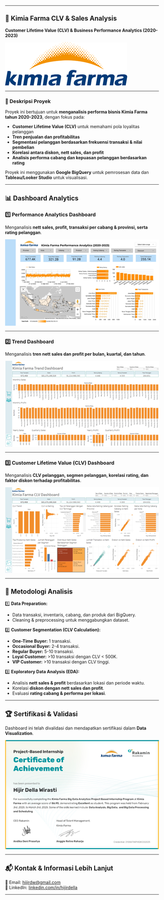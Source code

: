 
---

## 📌 **Kimia Farma CLV & Sales Analysis**  
**Customer Lifetime Value (CLV) & Business Performance Analytics (2020-2023)**  

![Kimia Farma Logo](https://github.com/hijirdella/KimiaFarma-CLV-Sales-Analysis/blob/140f4b5297a39b1f4ccb58b97dd7f67e5d4e2d6a/Dashboard/Logo-Kimia-Farma.png)  

---

### 📝 **Deskripsi Proyek**  
Proyek ini bertujuan untuk **menganalisis performa bisnis Kimia Farma tahun 2020-2023**, dengan fokus pada:  
- **Customer Lifetime Value (CLV)** untuk memahami pola loyalitas pelanggan  
- **Tren penjualan dan profitabilitas**  
- **Segmentasi pelanggan berdasarkan frekuensi transaksi & nilai pembelian**  
- **Korelasi antara diskon, nett sales, dan profit**  
- **Analisis performa cabang dan kepuasan pelanggan berdasarkan rating**  

Proyek ini menggunakan **Google BigQuery** untuk pemrosesan data dan **Tableau/Looker Studio** untuk visualisasi.

---

## 📊 **Dashboard Analytics**  
### **1️⃣ Performance Analytics Dashboard**  
Menganalisis **nett sales, profit, transaksi per cabang & provinsi, serta rating pelanggan**.  

![Performance Analytics](https://github.com/hijirdella/KimiaFarma-CLV-Sales-Analysis/blob/140f4b5297a39b1f4ccb58b97dd7f67e5d4e2d6a/Dashboard/Kimia_Farma_Performance_Analytics_(2020-2023)%20Dashboard.jpg)  

---

### **2️⃣ Trend Dashboard**  
Menganalisis **tren nett sales dan profit per bulan, kuartal, dan tahun**.  

![Trend Dashboard](https://github.com/hijirdella/KimiaFarma-CLV-Sales-Analysis/blob/140f4b5297a39b1f4ccb58b97dd7f67e5d4e2d6a/Dashboard/Kimia%20Farma%20Trend%20Dashboard.png)  

---

### **3️⃣ Customer Lifetime Value (CLV) Dashboard**  
Menganalisis **CLV pelanggan, segmen pelanggan, korelasi rating, dan faktor diskon terhadap profitabilitas**.  

![CLV Dashboard](https://github.com/hijirdella/KimiaFarma-CLV-Sales-Analysis/blob/140f4b5297a39b1f4ccb58b97dd7f67e5d4e2d6a/Dashboard/Kimia%20Farma%20CLV%20Dashboard.png)  

---

## 📍 **Metodologi Analisis**  
1️⃣ **Data Preparation:**  
- Data transaksi, inventaris, cabang, dan produk dari BigQuery.  
- Cleaning & preprocessing untuk menggabungkan dataset.  

2️⃣ **Customer Segmentation (CLV Calculation):**  
- **One-Time Buyer:** 1 transaksi.  
- **Occasional Buyer:** 2-4 transaksi.  
- **Regular Buyer:** 5-10 transaksi.  
- **Loyal Customer:** >10 transaksi dengan CLV < 500K.  
- **VIP Customer:** >10 transaksi dengan CLV tinggi.  

3️⃣ **Exploratory Data Analysis (EDA):**  
- Analisis **nett sales & profit** berdasarkan lokasi dan periode waktu.  
- Korelasi **diskon dengan nett sales dan profit**.  
- Evaluasi **rating cabang & performa per lokasi**.  

---

## 🏆 **Sertifikasi & Validasi**  
Dashboard ini telah divalidasi dan mendapatkan sertifikasi dalam **Data Visualization**.  

![Power BI Certificate](https://github.com/hijirdella/KimiaFarma-CLV-Sales-Analysis/blob/140f4b5297a39b1f4ccb58b97dd7f67e5d4e2d6a/Dashboard/pbi-Kimia%20Farma_Certificate.jpg)  

---

## 📬 **Kontak & Informasi Lebih Lanjut**  
📧 Email: [hijirdw@gmail.com](mailto:hijirdw@gmail.com)  
🔗 LinkedIn: [linkedin.com/in/hijirdella](https://www.linkedin.com/in/hijirdella/)  

---
